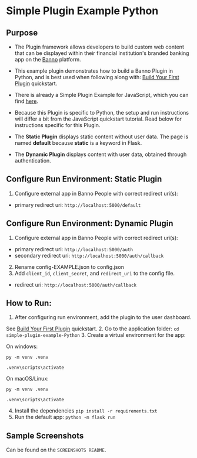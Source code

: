 # Simple Plugin Example Python

## Purpose
- The Plugin framework allows developers to build custom web content that can be displayed within their financial institution's branded banking app on the [Banno](https://banno.com/digital-banking/) platform.

- This example plugin demonstrates how to build a Banno Plugin in Python, and is best used when following along with: [Build Your First Plugin](https://jackhenry.dev/open-api-docs/plugins/quickstarts/BuildYourFirstPlugin/) quickstart.

- There is already a Simple Plugin Example for JavaScript, which you can find [here](https://github.com/Banno/simple-plugin-example).

- Because this Plugin is specific to Python, the setup and run instructions will differ a bit from the JavaScript quickstart tutorial. Read below for instructions specific for this Plugin.

- The **Static Plugin** displays static content without user data.
The page is named **default** because **static** is a keyword in Flask.
- The **Dynamic Plugin** displays content with user data, obtained through authentication.

## Configure Run Environment: Static Plugin
1. Configure external app in Banno People with correct redirect uri(s):
- primary redirect uri: `http://localhost:5000/default`

## Configure Run Environment: Dynamic Plugin
1. Configure external app in Banno People with correct redirect uri(s):
- primary redirect uri: `http://localhost:5000/auth`
- secondary redirect uri: `http://localhost:5000/auth/callback`

2. Rename config-EXAMPLE.json to config.json
3. Add `client_id`, `client_secret`, and `redirect_uri` to the config file.

- redirect uri: `http://localhost:5000/auth/callback`

## How to Run:
1. After configuring run environment, add the plugin to the user dashboard.

See [Build Your First Plugin](https://jackhenry.dev/open-api-docs/plugins/quickstarts/BuildYourFirstPlugin/) quickstart.
2. Go to the application folder:
`cd simple-plugin-example-Python`
3. Create a virtual environment for the app:

On windows:

`py -m venv .venv`

`.venv\scripts\activate`

On macOS/Linux:

`py -m venv .venv`

`.venv\scripts\activate`

4. Install the dependencies
`pip install -r requirements.txt`
5. Run the default app:
`python -m flask run`

## Sample Screenshots
Can be found on the `SCREENSHOTS README`.
